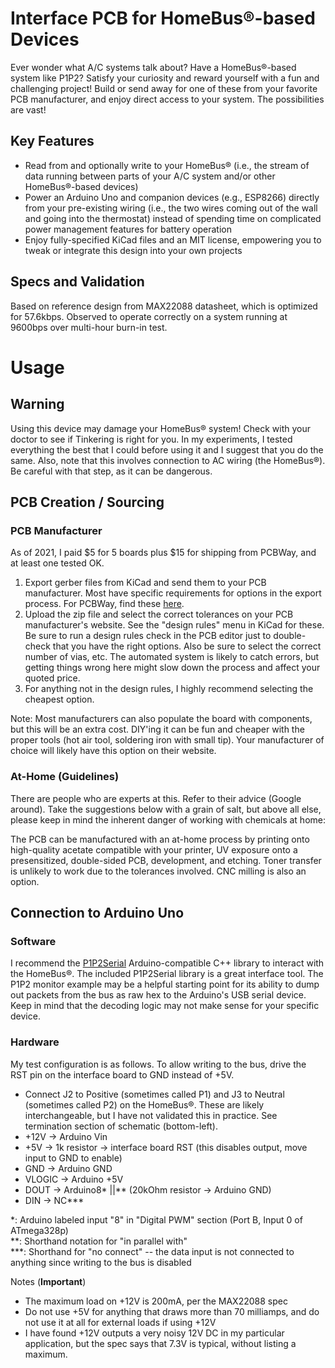 # Interface PCB for HomeBus®-based Devices

Ever wonder what A/C systems talk about? Have a HomeBus®-based system like P1P2? Satisfy your curiosity and reward yourself with a fun and challenging project! Build or send away for one of these from your favorite PCB manufacturer, and enjoy direct access to your system. The possibilities are vast!

## Key Features
- Read from and optionally write to your HomeBus® (i.e., the stream of data running between parts of your A/C system and/or other HomeBus®-based devices)
- Power an Arduino Uno and companion devices (e.g., ESP8266) directly from your pre-existing wiring (i.e., the two wires coming out of the wall and going into the thermostat) instead of spending time on complicated power management features for battery operation
- Enjoy fully-specified KiCad files and an MIT license, empowering you to tweak or integrate this design into your own projects

## Specs and Validation
Based on reference design from MAX22088 datasheet, which is optimized for 57.6kbps. Observed to operate correctly on a system running at 9600bps over multi-hour burn-in test.

# Usage

## Warning
Using this device may damage your HomeBus® system! Check with your doctor to see if Tinkering is right for you. In my experiments, I tested everything the best that I could before using it and I suggest that you do the same. Also, note that this involves connection to AC wiring (the HomeBus®). Be careful with that step, as it can be dangerous.

## PCB Creation / Sourcing

### PCB Manufacturer
As of 2021, I paid $5 for 5 boards plus $15 for shipping from PCBWay, and at least one tested OK.

1. Export gerber files from KiCad and send them to your PCB manufacturer. Most have specific requirements for options in the export process. For PCBWay, find these [here](https://www.pcbway.com/blog/help_center/Generate_Gerber_file_from_Kicad_5_1_6.html).
2. Upload the zip file and select the correct tolerances on your PCB manufacturer's website. See the "design rules" menu in KiCad for these. Be sure to run a design rules check in the PCB editor just to double-check that you have the right options. Also be sure to select the correct number of vias, etc. The automated system is likely to catch errors, but getting things wrong here might slow down the process and affect your quoted price.
3. For anything not in the design rules, I highly recommend selecting the cheapest option.

Note: Most manufacturers can also populate the board with components, but this will be an extra cost. DIY'ing it can be fun and cheaper with the proper tools (hot air tool, soldering iron with small tip). Your manufacturer of choice will likely have this option on their website.

### At-Home (Guidelines)
There are people who are experts at this. Refer to their advice (Google around). Take the suggestions below with a grain of salt, but above all else, please keep in mind the inherent danger of working with chemicals at home:

The PCB can be manufactured with an at-home process by printing onto high-quality acetate compatible with your printer, UV exposure onto a presensitized, double-sided PCB, development, and etching. Toner transfer is unlikely to work due to the tolerances involved. CNC milling is also an option.

## Connection to Arduino Uno

### Software
I recommend the [P1P2Serial](https://github.com/Arnold-n/P1P2Serial) Arduino-compatible C++ library to interact with the HomeBus®. The included P1P2Serial library is a great interface tool. The P1P2 monitor example may be a helpful starting point for its ability to dump out packets from the bus as raw hex to the Arduino's USB serial device. Keep in mind that the decoding logic may not make sense for your specific device.

### Hardware
My test configuration is as follows. To allow writing to the bus, drive the RST pin on the interface board to GND instead of +5V.

- Connect J2 to Positive (sometimes called P1) and J3 to Neutral (sometimes called P2) on the HomeBus®. These are likely interchangeable, but I have not validated this in practice. See termination section of schematic (bottom-left).
- +12V -> Arduino Vin
- +5V -> 1k resistor -> interface board RST (this disables output, move input to GND to enable)
- GND -> Arduino GND
- VLOGIC -> Arduino +5V
- DOUT -> Arduino8* ||** (20kOhm resistor -> Arduino GND)
- DIN -> NC***

\*: Arduino labeled input "8" in "Digital PWM" section (Port B, Input 0 of ATmega328p)\
\*\*: Shorthand notation for "in parallel with"\
\*\*\*: Shorthand for "no connect" -- the data input is not connected to anything since writing to the bus is disabled

Notes (__Important__)
- The maximum load on +12V is 200mA, per the MAX22088 spec
- Do not use +5V for anything that draws more than 70 milliamps, and do not use it at all for external loads if using +12V
- I have found +12V outputs a very noisy 12V DC in my particular application, but the spec says that 7.3V is typical, without listing a maximum.
